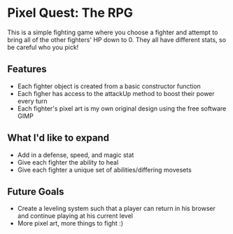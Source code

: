 # Pixel Quest: The RPG

This is a simple fighting game where you choose a fighter and attempt to bring all of the other fighters' HP down to 0. They all have different stats, so be careful who you pick!

## Features

* Each fighter object is created from a basic constructor function
* Each figher has access to the attackUp method to boost their power every turn
* Each fighter's pixel art is my own original design using the free software GIMP

## What I'd like to expand

* Add in a defense, speed, and magic stat
* Give each fighter the ability to heal
* Give each fighter a unique set of abilities/differing movesets

## Future Goals
* Create a leveling system such that a player can return in his browser and continue playing at his current level
* More pixel art, more things to fight :)

